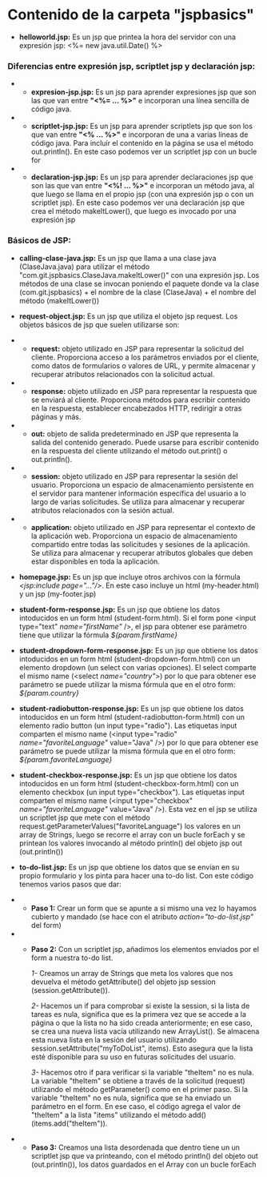 # Contenido de la carpeta "jspbasics"

<ul>
<li> <b>helloworld.jsp:</b>
Es un jsp que printea la hora del servidor con una expresión jsp: <%= new java.util.Date() %></li> </ul>

### Diferencias entre expresión jsp, scriptlet jsp y declaración jsp:
- - **expresion-jsp.jsp:**
Es un jsp para aprender expresiones jsp que son las que van entre **"<%=  ...   %>"** e incorporan una línea sencilla de código java. 

- - **scriptlet-jsp.jsp:**
Es un jsp para aprender scriptlets jsp que son los que van entre **"<%  ...  %>"** e incorporan de una a varias líneas de código java. Para incluír el contenido en la página se usa el método out.println(). En este caso podemos ver un scriptlet jsp con un bucle for

- - **declaration-jsp.jsp:**
Es un jsp para aprender declaraciones jsp que son las que van entre **"<%! ...  %>"** e incorporan un método java, al que luego se llama en el propio jsp (con una expresión jsp o con un scriptlet jsp). En este caso podemos ver una declaración jsp que crea el método makeItLower(), que luego es invocado por una expresión jsp

### Básicos de JSP:
- **calling-clase-java.jsp:**
Es un jsp que llama a una clase java (ClaseJava.java) para utilizar el método "com.git.jspbasics.ClaseJava.makeItLower()" con una expresión jsp. Los métodos de una clase se invocan poniendo el paquete donde va la clase (com.git.jspbasics) + el nombre de la clase (ClaseJava) + el nombre del método (makeItLower())

- **request-object.jsp:**
Es un jsp que utiliza el objeto jsp request. Los objetos básicos de jsp que suelen utilizarse son: 
- - **request:** objeto utilizado en JSP para representar la solicitud del cliente. Proporciona acceso a los parámetros enviados por el cliente, como datos de formularios o valores de URL, y permite almacenar y recuperar atributos relacionados con la solicitud actual.
- - **response:** objeto utilizado en JSP para representar la respuesta que se enviará al cliente. Proporciona métodos para escribir contenido en la respuesta, establecer encabezados HTTP, redirigir a otras páginas y más.
- - **out:** objeto de salida predeterminado en JSP que representa la salida del contenido generado. Puede usarse para escribir contenido en la respuesta del cliente utilizando el método out.print() o out.println().
- - **session:** objeto utilizado en JSP para representar la sesión del usuario. Proporciona un espacio de almacenamiento persistente en el servidor para mantener información específica del usuario a lo largo de varias solicitudes. Se utiliza para almacenar y recuperar atributos relacionados con la sesión actual.
- - **application:** objeto utilizado en JSP para representar el contexto de la aplicación web. Proporciona un espacio de almacenamiento compartido entre todas las solicitudes y sesiones de la aplicación. Se utiliza para almacenar y recuperar atributos globales que deben estar disponibles en toda la aplicación.

- **homepage.jsp:**
Es un jsp que incluye otros archivos con la fórmula *<jsp:include page="..."/>*. En este caso incluye un html (my-header.html) y un jsp (my-footer.jsp)

- **student-form-response.jsp:**
Es un jsp que obtiene los datos intoducidos en un form html (student-form.html). Si el form pone <input type="text" *name="firstName"* />, el jsp para obtener ese parámetro tiene que utilizar la fórmula *${param.firstName}*

- **student-dropdown-form-response.jsp:**
Es un jsp que obtiene los datos intoducidos en un form html (student-dropdown-form.html) con un elemento dropdown (un select con varias opciones). El select comparte el mismo name (<select *name="country"*>) por lo que para obtener ese parámetro se puede utilizar la misma fórmula que en el otro form: *${param.country}*

- **student-radiobutton-response.jsp:**
Es un jsp que obtiene los datos intoducidos en un form html (student-radiobutton-form.html) con un elemento radio button (un input type="radio"). Las etiquetas input comparten el mismo name (<input type="radio" *name="favoriteLanguage"* value="Java" />) por lo que para obtener ese parámetro se puede utilizar la misma fórmula que en el otro form: *${param.favoriteLanguage}*

- **student-checkbox-response.jsp:**
Es un jsp que obtiene los datos intoducidos en un form html (student-checkbox-form.html) con un elemento checkbox (un input type="checkbox"). Las etiquetas input comparten el mismo name (<input type="checkbox" *name="favoriteLanguage"* value="Java" />). Esta vez en el jsp se utiliza un scriptlet jsp que mete con el método request.getParameterValues("favoriteLanguage") los valores en un array de Strings, luego se recorre el array con un bucle forEach y se printean los valores invocando al método println() del objeto jsp out (out.println())

- **to-do-list.jsp:**
Es un jsp que obtiene los datos que se envían en su propio formulario y los pinta para hacer una to-do list. Con este código tenemos varios pasos que dar:
- - **Paso 1:** Crear un form que se apunte a si mismo una vez lo hayamos cubierto y mandado (se hace con el atributo *action="to-do-list.jsp"*  del form)
- - **Paso 2:** Con un scriptlet jsp, añadimos los elementos enviados por el form a nuestra to-do list. 

      *1-* Creamos un array de Strings que meta los valores que nos devuelva el método getAttribute() del objeto jsp session (session.getAttribute()). 

      *2-* Hacemos un if para comprobar si existe la session, si la lista de tareas es nula, significa que es la primera vez que se accede a la página o que la lista no ha sido creada anteriormente; en ese caso, se crea una nueva lista vacía utilizando new ArrayList<String>(). Se almacena esta nueva lista en la sesión del usuario utilizando session.setAttribute("myToDoList", items). Esto asegura que la lista esté disponible para su uso en futuras solicitudes del usuario.

      *3-* Hacemos otro if para verificar si la variable "theItem" no es nula. La variable "theItem" se obtiene a través de la solicitud (request) utilizando el método getParameter() como en el primer paso. Si la variable "theItem" no es nula, significa que se ha enviado un parámetro en el form. En ese caso, el código agrega el valor de "theItem" a la lista "items" utilizando el método add() (items.add("theItem")).
- - **Paso 3:**  Creamos una lista desordenada que dentro tiene un un scriptlet jsp que va printeando, con el método println() del objeto out (out.println()), los datos guardados en el Array con un bucle forEach
